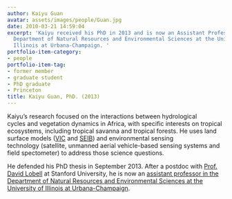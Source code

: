 ```yaml
---
author: Kaiyu Guan
avatar: assets/images/people/Guan.jpg
date: 2010-03-21 14:59:04
excerpt: 'Kaiyu received his PhD in 2013 and is now an Assistant Professor in the
  Department of Natural Resources and Environmental Sciences at the University of
  Illinois at Urbana-Champaign. '
portfolio-item-category:
- people
portfolio-item-tag:
- former member
- graduate student
- PhD graduate
- Princeton
title: Kaiyu Guan, PhD. (2013)
---
```


 

Kaiyu’s research focused on the interactions between hydrological cycles and vegetation dynamics in Africa, with specific interests on tropical ecosystems, including tropical savanna and tropical forests. He uses land surface models ([VIC](http://www.hydro.washington.edu/Lettenmaier/Models/VIC/) and [SEIB](http://seib-dgvm.com/)) and environmental sensing technology (satellite, unmanned aerial vehicle-based sensing systems and field spectometer) to address those science questions.

He defended his PhD thesis in September 2013. After a postdoc with [Prof. David Lobell](http://foodsecurity.stanford.edu/people/david_lobell) at Stanford University, he is now an <a href="http://nres.illinois.edu/directory/kaiyug" target="_blank">assistant professor in the Department of Natural Resources and Environmental Sciences at the University of Illinois at Urbana-Champaign</a>.